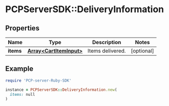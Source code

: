 # PCPServerSDK::DeliveryInformation

## Properties

| Name | Type | Description | Notes |
| ---- | ---- | ----------- | ----- |
| **items** | [**Array&lt;CartItemInput&gt;**](CartItemInput.md) | Items delivered. | [optional] |

## Example

```ruby
require 'PCP-server-Ruby-SDK'

instance = PCPServerSDK::DeliveryInformation.new(
  items: null
)
```

